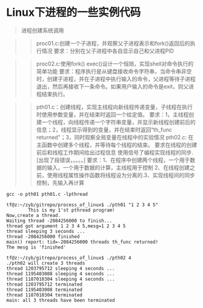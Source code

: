 # Linux下进程的一些实例代码

> 进程创建系统调用

> > proc01.c:创建一个子进程，并观察父子进程表示和fork()返回后的执行情况
> > 要求：分别在父子进程中各自显示自己和父进程PID

> > proc02.c:使用fork() exec()设计一个恒旭，实现shell对命令执行的简单功能
> > 要求：程序执行是从键盘接收命令字符串，当命令串非空时，创建子进程，并在子进程中执行输入的命令，父进程等待子进程退出，然后再接收下一条命令。如果用户输入的命令是exit，则父进程结束执行。

> > pth01.c：创建线程，实现主线程向新线程传递变量，子线程在执行时使用参数变量，并在结束时返回一个给定值。
> > 要求：1，主线程创建一个线程，向线程传递一个字符串变量，并显示新线程创建前后的信息；2，线程显示得到的变量，并在结束时返回“th_func returned"；3，同时观察全局变量在线程中的实验情况
> > pth02.c: 在主函数中创建多个线程，并等待每个线程的结束。
> > 要求在线程的创建前后和线程工作期间给出过程信息
> > 使用信号了编程实现线程的同步.[出现了段错误，。。。。] 
> > 要求：1、在程序中创建两个线程，一个用于数据的输入，一个用于数据的计算，主线程用于控制 2、在线程创建之前，使用线程属性操作函数将线程设为分离的.3、实现线程间的同步控制，先输入再计算

```
gcc -o pth01 pth01.c -lpthread

tf@z:~/zyb/gitrepo/process_of_linux$ ./pth01 "1 2 3 4 5"
		This is my 1'st pthread program!
Now,create a thread.
Waiting thread -2084256000 to finish...
thread got argument 1 2 3 4 5,mesg=1 2 3 4 5
thread sleeping 3 seconds ...
thread -2084256000 finished
main() report: tid=-2084256000 threads th_func returned!
The mesg is 'finished'

tf@z:~/zyb/gitrepo/process_of_linux$ ./pth02 4
./pth02 will create 3 threads
thread 1203795712 sleeping 4 seconds ...
thread 1195403008 sleeping 4 seconds ...
thread 1187010304 sleeping 4 seconds ...
thread 1203795712 terminated
thread 1195403008 terminated
thread 1187010304 terminated
main: all 3 threads have been terminated

```

